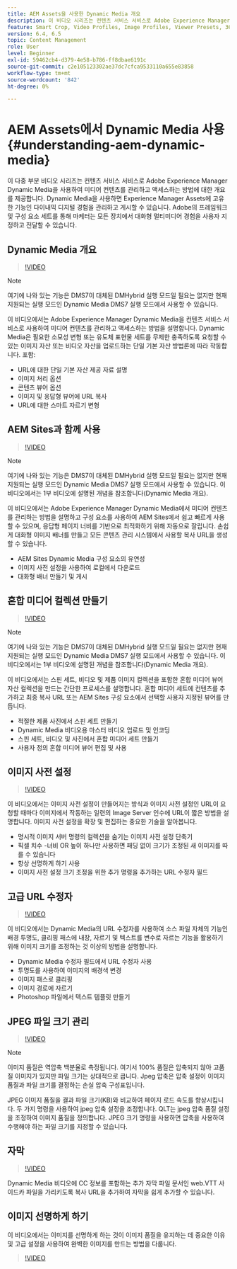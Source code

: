 ```yaml
---
title: AEM Assets을 사용한 Dynamic Media 개요
description: 이 비디오 시리즈는 컨텐츠 서비스 서비스로 Adobe Experience Manager Dynamic Media을 사용하여 미디어 컨텐츠를 관리하고 액세스하는 방법에 대한 개요를 제공합니다. Dynamic Media을 사용하면 Experience Manager Assets에 고유한 기능인 다이내믹 디지털 경험을 관리하고 게시할 수 있습니다. Adobe의 프레임워크 및 구성 요소 세트를 통해 마케터는 모든 장치에서 대화형 멀티미디어 경험을 사용자 지정하고 전달할 수 있습니다.
feature: Smart Crop, Video Profiles, Image Profiles, Viewer Presets, 360 VR Video, Image Sets, Spin Sets
version: 6.4, 6.5
topic: Content Management
role: User
level: Beginner
exl-id: 59462cb4-d379-4e58-b786-ff8dbae6191c
source-git-commit: c2e105123302ae37dc7cfca9533110a655e83858
workflow-type: tm+mt
source-wordcount: '842'
ht-degree: 0%

---
```


# AEM Assets에서 Dynamic Media 사용 {#understanding-aem-dynamic-media}

이 다중 부분 비디오 시리즈는 컨텐츠 서비스 서비스로 Adobe Experience Manager Dynamic Media을 사용하여 미디어 컨텐츠를 관리하고 액세스하는 방법에 대한 개요를 제공합니다. Dynamic Media을 사용하면 Experience Manager Assets에 고유한 기능인 다이내믹 디지털 경험을 관리하고 게시할 수 있습니다. Adobe의 프레임워크 및 구성 요소 세트를 통해 마케터는 모든 장치에서 대화형 멀티미디어 경험을 사용자 지정하고 전달할 수 있습니다.

## Dynamic Media 개요

>[!VIDEO](https://video.tv.adobe.com/v/27144?quality=12&learn=on)

>[!NOTE]
>
>여기에 나와 있는 기능은 DMS7이 대체된 DMHybrid 실행 모드일 필요는 없지만 현재 지원되는 실행 모드인 Dynamic Media DMS7 실행 모드에서 사용할 수 있습니다.

이 비디오에서는 Adobe Experience Manager Dynamic Media을 컨텐츠 서비스 서비스로 사용하여 미디어 컨텐츠를 관리하고 액세스하는 방법을 설명합니다. Dynamic Media은 필요한 소모성 변형 또는 유도체 표현물 세트를 무제한 충족하도록 요청할 수 있는 이미지 자산 또는 비디오 자산을 업로드하는 단일 기본 자산 방법론에 따라 작동합니다. 포함:

* URL에 대한 단일 기본 자산 제공 자료 설명
* 이미지 처리 옵션
* 콘텐츠 뷰어 옵션
* 이미지 및 응답형 뷰어에 URL 복사
* URL에 대한 스마트 자르기 변형

## AEM Sites과 함께 사용

>[!VIDEO](https://video.tv.adobe.com/v/27145?quality=12&learn=on)

>[!NOTE]
>
>여기에 나와 있는 기능은 DMS7이 대체된 DMHybrid 실행 모드일 필요는 없지만 현재 지원되는 실행 모드인 Dynamic Media DMS7 실행 모드에서 사용할 수 있습니다. 이 비디오에서는 1부 비디오에 설명된 개념을 참조합니다(Dynamic Media 개요).

이 비디오에서는 Adobe Experience Manager Dynamic Media에서 미디어 컨텐츠를 관리하는 방법을 설명하고 구성 요소를 사용하여 AEM Sites에서 쉽고 빠르게 사용할 수 있으며, 응답형 페이지 너비를 기반으로 최적화하기 위해 자동으로 잘립니다. 손쉽게 대화형 이미지 배너를 만들고 모든 콘텐츠 관리 시스템에서 사용할 복사 URL을 생성할 수 있습니다.

* AEM Sites Dynamic Media 구성 요소의 유연성
* 이미지 사전 설정을 사용하여 로컬에서 다운로드
* 대화형 배너 만들기 및 게시

## 혼합 미디어 컬렉션 만들기

>[!VIDEO](https://video.tv.adobe.com/v/27146?quality=12&learn=on)

>[!NOTE]
>
>여기에 나와 있는 기능은 DMS7이 대체된 DMHybrid 실행 모드일 필요는 없지만 현재 지원되는 실행 모드인 Dynamic Media DMS7 실행 모드에서 사용할 수 있습니다. 이 비디오에서는 1부 비디오에 설명된 개념을 참조합니다(Dynamic Media 개요).

이 비디오에서는 스핀 세트, 비디오 및 제품 이미지 컬렉션을 포함한 혼합 미디어 뷰어 자산 컬렉션을 만드는 간단한 프로세스를 설명합니다. 혼합 미디어 세트에 컨텐츠를 추가하고 최종 복사 URL 또는 AEM Sites 구성 요소에서 선택할 사용자 지정된 뷰어를 만듭니다.

* 적절한 제품 사진에서 스핀 세트 만들기
* Dynamic Media 비디오용 마스터 비디오 업로드 및 인코딩
* 스핀 세트, 비디오 및 사진에서 혼합 미디어 세트 만들기
* 사용자 정의 혼합 미디어 뷰어 편집 및 사용

## 이미지 사전 설정

>[!VIDEO](https://video.tv.adobe.com/v/27320?quality=12&learn=on)

이 비디오에서는 이미지 사전 설정이 만들어지는 방식과 이미지 사전 설정인 URL이 요청할 때마다 이미지에서 작동하는 일련의 Image Server 인수에 URL이 짧은 방법을 설명합니다. 이미지 사전 설정을 확장 및 편집하는 중요한 기술을 알아봅니다.

* 명시적 이미지 서버 명령의 컬렉션을 숨기는 이미지 사전 설정 단축기
* 픽셀 치수 -너비 OR 높이 하나만 사용하면 패딩 없이 크기가 조정된 새 이미지를 따를 수 있습니다
* 항상 선명하게 하기 사용
* 이미지 사전 설정 크기 조정을 위한 추가 명령을 추가하는 URL 수정자 필드

## 고급 URL 수정자

>[!VIDEO](https://video.tv.adobe.com/v/27319?quality=12&learn=on)

이 비디오에서는 Dynamic Media의 URL 수정자를 사용하여 소스 파일 자체의 기능인 배경 투명도, 클리핑 패스에 내장, 자르기 및 텍스트를 변수로 자르는 기능을 활용하기 위해 이미지 크기를 조정하는 것 이상의 방법을 설명합니다.

* Dynamic Media 수정자 필드에서 URL 수정자 사용
* 투명도를 사용하여 이미지의 배경색 변경
* 이미지 패스로 클리핑
* 이미지 경로에 자르기
* Photoshop 파일에서 텍스트 템플릿 만들기

## JPEG 파일 크기 관리

>[!VIDEO](https://video.tv.adobe.com/v/27404?quality=12&learn=on)


>[!NOTE]
>
>이미지 품질은 역압축 백분율로 측정됩니다. 여기서 100% 품질은 압축되지 않아 고품질 이미지가 있지만 파일 크기는 상대적으로 큽니다. Jpeg 압축은 압축 설정이 이미지 품질과 파일 크기를 결정하는 손실 압축 구성표입니다.

JPEG 이미지 품질을 결과 파일 크기(KB)와 비교하여 페이지 로드 속도를 향상시킵니다. 두 가지 명령을 사용하여 jpeg 압축 설정을 조정합니다. QLT는 jpeg 압축 품질 설정을 조정하여 이미지 품질을 정의합니다. JPEG 크기 명령을 사용하면 압축을 사용하여 수행해야 하는 파일 크기를 지정할 수 있습니다.

## 자막

>[!VIDEO](https://video.tv.adobe.com/v/28074?quality=12&learn=on)

Dynamic Media 비디오에 CC 정보를 포함하는 추가 자막 파일 문서인 web.VTT 사이드카 파일을 가리키도록 복사 URL을 추가하여 자막을 쉽게 추가할 수 있습니다.

## 이미지 선명하게 하기

이 비디오에서는 이미지를 선명하게 하는 것이 이미지 품질을 유지하는 데 중요한 이유 및 고급 설정을 사용하여 완벽한 이미지를 만드는 방법을 다룹니다.

>[!VIDEO](https://demos-pub.assetsadobe.com/etc/dam/viewers/s7viewers/html5/VideoViewer.html?asset=%2Fcontent%2Fdam%2Fdm-public-facing-upgrade-portal-video%2F04_DynamicImagery_AdvancedSettings_071917_BH.mp4&amp;config=/etc/dam/presets/viewer/Video_social&amp;serverUrl=https%3A%2F%2Fadobedemo62-h.assetsadobe.com%2Fis%2Fimage%2F&amp;contenturl=%2F&amp;config2=/etc/dam/presets/analytics&amp;videoserverurl=https://gateway-na.assetsadobe.com/DMGateway/public/demoCo&amp;posterimage=/content/dam/dm-public-facing-upgrade-portal-video/04_DynamicImagery_AdvancedSettings_071917_BH.mp4)
